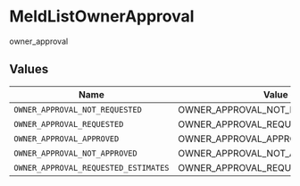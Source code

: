 # MeldListOwnerApproval

owner_approval


## Values

| Name                                 | Value                                |
| ------------------------------------ | ------------------------------------ |
| `OWNER_APPROVAL_NOT_REQUESTED`       | OWNER_APPROVAL_NOT_REQUESTED         |
| `OWNER_APPROVAL_REQUESTED`           | OWNER_APPROVAL_REQUESTED             |
| `OWNER_APPROVAL_APPROVED`            | OWNER_APPROVAL_APPROVED              |
| `OWNER_APPROVAL_NOT_APPROVED`        | OWNER_APPROVAL_NOT_APPROVED          |
| `OWNER_APPROVAL_REQUESTED_ESTIMATES` | OWNER_APPROVAL_REQUESTED_ESTIMATES   |